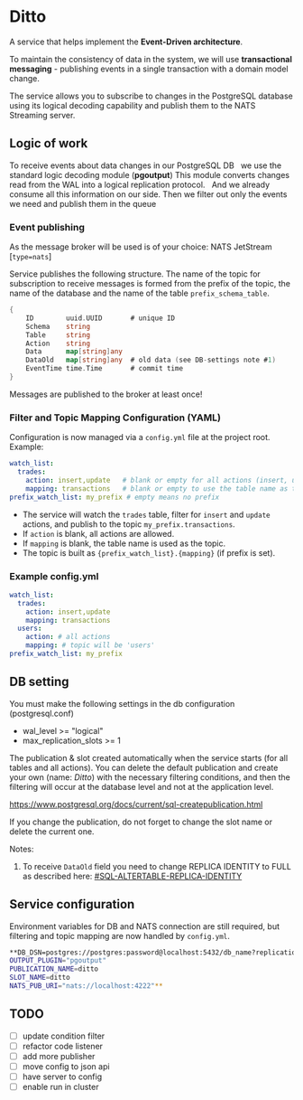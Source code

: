 # Ditto

A service that helps implement the **Event-Driven architecture**.

To maintain the consistency of data in the system, we will use **transactional messaging** -
publishing events in a single transaction with a domain model change.

The service allows you to subscribe to changes in the PostgreSQL database using its logical decoding capability
and publish them to the NATS Streaming server.

## Logic of work
To receive events about data changes in our PostgreSQL DB
  we use the standard logic decoding module (**pgoutput**) This module converts
changes read from the WAL into a logical replication protocol.
  And we already consume all this information on our side.
Then we filter out only the events we need and publish them in the queue

### Event publishing

As the message broker will be used is of your choice:
NATS JetStream [`type=nats`]

Service publishes the following structure.
The name of the topic for subscription to receive messages is formed from the prefix of the topic,
the name of the database and the name of the table `prefix_schema_table`.

```go
{
	ID        uuid.UUID       # unique ID
	Schema    string
	Table     string
	Action    string
	Data      map[string]any
	DataOld   map[string]any  # old data (see DB-settings note #1)
	EventTime time.Time       # commit time
}
```

Messages are published to the broker at least once!

### Filter and Topic Mapping Configuration (YAML)

Configuration is now managed via a `config.yml` file at the project root. Example:

```yaml
watch_list:
  trades:
    action: insert,update   # blank or empty for all actions (insert, update, delete)
    mapping: transactions   # blank or empty to use the table name as topic (e.g., trades)
prefix_watch_list: my_prefix # empty means no prefix
```

- The service will watch the `trades` table, filter for `insert` and `update` actions, and publish to the topic `my_prefix.transactions`.
- If `action` is blank, all actions are allowed.
- If `mapping` is blank, the table name is used as the topic.
- The topic is built as `{prefix_watch_list}.{mapping}` (if prefix is set).

### Example config.yml

```yaml
watch_list:
  trades:
    action: insert,update
    mapping: transactions
  users:
    action: # all actions
    mapping: # topic will be 'users'
prefix_watch_list: my_prefix
```

## DB setting
You must make the following settings in the db configuration (postgresql.conf)
* wal_level >= "logical"
* max_replication_slots >= 1

The publication & slot created automatically when the service starts (for all tables and all actions).
You can delete the default publication and create your own (name: _Ditto_) with the necessary filtering conditions, and then the filtering will occur at the database level and not at the application level.

https://www.postgresql.org/docs/current/sql-createpublication.html

If you change the publication, do not forget to change the slot name or delete the current one.

Notes:

1. To receive `DataOld` field you need to change REPLICA IDENTITY to FULL as described here:
   [#SQL-ALTERTABLE-REPLICA-IDENTITY](https://www.postgresql.org/docs/current/sql-altertable.html#SQL-ALTERTABLE-REPLICA-IDENTITY)

## Service configuration

Environment variables for DB and NATS connection are still required, but filtering and topic mapping are now handled by `config.yml`.

```bash
**DB_DSN=postgres://postgres:password@localhost:5432/db_name?replication=database
OUTPUT_PLUGIN="pgoutput"
PUBLICATION_NAME=ditto
SLOT_NAME=ditto
NATS_PUB_URI="nats://localhost:4222"**
```

## TODO
- [ ] update condition filter
- [ ] refactor code listener
- [ ] add more publisher
- [ ] move config to json api
- [ ] have server to config
- [ ] enable run in cluster
